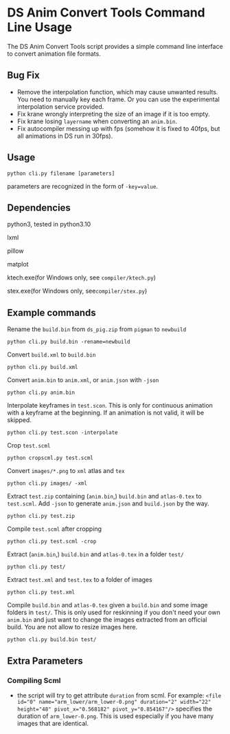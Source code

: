 # DS Anim Convert Tools Command Line Usage

The DS Anim Convert Tools script provides a simple command line interface to convert animation file formats.

## Bug Fix

- Remove the interpolation function, which may cause unwanted results. You need to manually key each frame. Or you can use the experimental interpolation service provided.
- Fix krane wrongly interpreting the size of an image if it is too empty.
- Fix krane losing `layername` when converting an `anim.bin`.
- Fix autocompiler messing up with fps (somehow it is fixed to 40fps, but all animations in DS run in 30fps).

## Usage

```shell
python cli.py filename [parameters]
```

parameters are recognized in the form of `-key=value`.

## Dependencies

python3, tested in python3.10

lxml

pillow

matplot

ktech.exe(for Windows only, see `compiler/ktech.py`)

stex.exe(for Windows only, see`compiler/stex.py`)

## Example commands

Rename the `build.bin` from `ds_pig.zip` from `pigman` to `newbuild`

```shell
python cli.py build.bin -rename=newbuild
```

Convert `build.xml` to `build.bin`

```shell
python cli.py build.xml
```

Convert `anim.bin` to `anim.xml`, or `anim.json` with `-json`

```shell
python cli.py anim.bin
```

Interpolate keyframes in `test.scon`. This is only for continuous animation with a keyframe at the beginning. If an animation is not valid, it will be skipped.

```shell
python cli.py test.scon -interpolate
```

Crop `test.scml`

```shell
python cropscml.py test.scml
```

Convert `images/*.png` to `xml` atlas and `tex`

```shell
python cli.py images/ -xml
```

Extract `test.zip` containing (`anim.bin`,) `build.bin` and `atlas-0.tex` to `test.scml`. Add `-json` to generate `anim.json` and `build.json` by the way.

```shell
python cli.py test.zip
```

Compile `test.scml` after cropping

```shell
python cli.py test.scml -crop	
```

Extract (`anim.bin`,) `build.bin` and `atlas-0.tex` in a folder `test/`

```shell
python cli.py test/
```

Extract `test.xml` and `test.tex` to a folder of images

```shell
python cli.py test.xml
```

Compile `build.bin` and `atlas-0.tex` given a `build.bin` and some image folders in `test/`. This is only used for reskinning if you don't need your own `anim.bin` and just want to change the images extracted from an official build. You are not allow to resize images here.

```shell
python cli.py build.bin test/
```

## Extra Parameters

### Compiling Scml

- the script will try to get attribute `duration` from scml. For example: `<file id="0" name="arm_lower/arm_lower-0.png" duration="2" width="22" height="48" pivot_x="0.568182" pivot_y="0.854167"/>` specifies the duration of `arm_lower-0.png`. This is used especially if you have many images that are identical.

